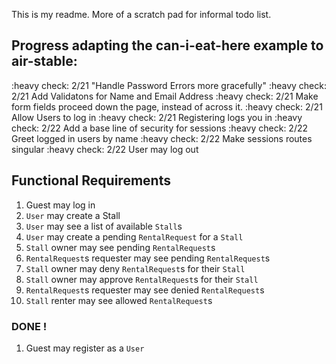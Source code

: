 This is my readme. More of a scratch pad for informal todo list.

## Progress adapting the can-i-eat-here example to air-stable:
:heavy check: 2/21 "Handle Password Errors more gracefully"
:heavy check: 2/21 Add Validatons for Name and Email Address
:heavy check: 2/21 Make form fields proceed down the page, instead of across it.
:heavy check: 2/21 Allow Users to log in
:heavy check: 2/21 Registering logs you in
:heavy check: 2/22 Add a base line of security for sessions
:heavy check: 2/22 Greet logged in users by name
:heavy check: 2/22 Make sessions routes singular
:heavy check: 2/22 User may log out

## Functional Requirements


1. Guest may log in
1. `User` may create a Stall
1. `User` may see a list of available `Stall`s
1. `User` may create a pending `RentalRequest` for a `Stall`
1. `Stall` owner may see pending `RentalRequest`s
1. `RentalRequest`s requester may see pending `RentalRequest`s
1. `Stall` owner may deny `RentalRequest`s for their `Stall`
1. `Stall` owner may approve `RentalRequest`s for their `Stall`
1. `RentalRequest`s requester may see denied `RentalRequest`s
1. `Stall` renter may see allowed `RentalRequest`s

### DONE !
1. Guest may register as a `User`